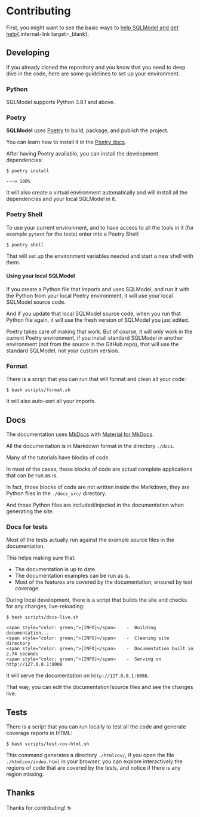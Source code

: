 # Contributing

First, you might want to see the basic ways to [help SQLModel and get help](help.md){.internal-link target=_blank}.

## Developing

If you already cloned the repository and you know that you need to deep dive in the code, here are some guidelines to set up your environment.

### Python

SQLModel supports Python 3.8.1 and above.

### Poetry

**SQLModel** uses <a href="https://python-poetry.org/" class="external-link" target="_blank">Poetry</a> to build, package, and publish the project.

You can learn how to install it in the <a href="https://python-poetry.org/docs/#installation" class="external-link" target="_blank">Poetry docs</a>.

After having Poetry available, you can install the development dependencies:

<div class="termy">

```console
$ poetry install

---> 100%
```

</div>

It will also create a virtual environment automatically and will install all the dependencies and your local SQLModel in it.

### Poetry Shell

To use your current environment, and to have access to all the tools in it (for example `pytest` for the tests) enter into a Poetry Shell:

<div class="termy">

```console
$ poetry shell
```

</div>

That will set up the environment variables needed and start a new shell with them.

#### Using your local SQLModel

If you create a Python file that imports and uses SQLModel, and run it with the Python from your local Poetry environment, it will use your local SQLModel source code.

And if you update that local SQLModel source code, when you run that Python file again, it will use the fresh version of SQLModel you just edited.

Poetry takes care of making that work. But of course, it will only work in the current Poetry environment, if you install standard SQLModel in another environment (not from the source in the GitHub repo), that will use the standard SQLModel, not your custom version.

### Format

There is a script that you can run that will format and clean all your code:

<div class="termy">

```console
$ bash scripts/format.sh
```

</div>

It will also auto-sort all your imports.

## Docs

The documentation uses <a href="https://www.mkdocs.org/" class="external-link" target="_blank">MkDocs</a> with <a href="https://squidfunk.github.io/mkdocs-material/" class="external-link" target="_blank">Material for MkDocs</a>.

All the documentation is in Markdown format in the directory `./docs`.

Many of the tutorials have blocks of code.

In most of the cases, these blocks of code are actual complete applications that can be run as is.

In fact, those blocks of code are not written inside the Markdown, they are Python files in the `./docs_src/` directory.

And those Python files are included/injected in the documentation when generating the site.

### Docs for tests

Most of the tests actually run against the example source files in the documentation.

This helps making sure that:

* The documentation is up to date.
* The documentation examples can be run as is.
* Most of the features are covered by the documentation, ensured by test coverage.

During local development, there is a script that builds the site and checks for any changes, live-reloading:

<div class="termy">

```console
$ bash scripts/docs-live.sh

<span style="color: green;">[INFO]</span>    -  Building documentation...
<span style="color: green;">[INFO]</span>    -  Cleaning site directory
<span style="color: green;">[INFO]</span>    -  Documentation built in 2.74 seconds
<span style="color: green;">[INFO]</span>    -  Serving on http://127.0.0.1:8008
```

</div>

It will serve the documentation on `http://127.0.0.1:8008`.

That way, you can edit the documentation/source files and see the changes live.

## Tests

There is a script that you can run locally to test all the code and generate coverage reports in HTML:

<div class="termy">

```console
$ bash scripts/test-cov-html.sh
```

</div>

This command generates a directory `./htmlcov/`, if you open the file `./htmlcov/index.html` in your browser, you can explore interactively the regions of code that are covered by the tests, and notice if there is any region missing.

## Thanks

Thanks for contributing! ☕
